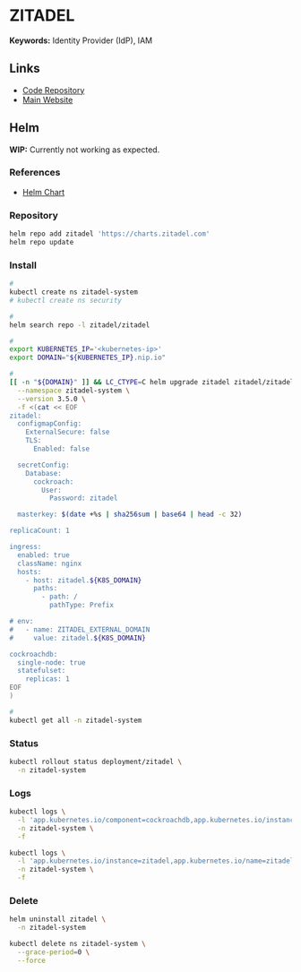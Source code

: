 # ZITADEL

**Keywords:** Identity Provider (IdP), IAM

## Links

- [Code Repository](https://github.com/zitadel/zitadel)
- [Main Website](https://zitadel.com)

## Helm

**WIP:** Currently not working as expected.

### References

- [Helm Chart](https://github.com/zitadel/zitadel-charts/tree/main/charts/zitadel)

### Repository

```sh
helm repo add zitadel 'https://charts.zitadel.com'
helm repo update
```

### Install

```sh
#
kubectl create ns zitadel-system
# kubectl create ns security

#
helm search repo -l zitadel/zitadel

#
export KUBERNETES_IP='<kubernetes-ip>'
export DOMAIN="${KUBERNETES_IP}.nip.io"

#
[[ -n "${DOMAIN}" ]] && LC_CTYPE=C helm upgrade zitadel zitadel/zitadel \
  --namespace zitadel-system \
  --version 3.5.0 \
  -f <(cat << EOF
zitadel:
  configmapConfig:
    ExternalSecure: false
    TLS:
      Enabled: false

  secretConfig:
    Database:
      cockroach:
        User:
          Password: zitadel

  masterkey: $(date +%s | sha256sum | base64 | head -c 32)

replicaCount: 1

ingress:
  enabled: true
  className: nginx
  hosts:
    - host: zitadel.${K8S_DOMAIN}
      paths:
        - path: /
          pathType: Prefix

# env:
#   - name: ZITADEL_EXTERNAL_DOMAIN
#     value: zitadel.${K8S_DOMAIN}

cockroachdb:
  single-node: true
  statefulset:
    replicas: 1
EOF
)

#
kubectl get all -n zitadel-system
```

<!--
kubectl port-forward \
  --address 0.0.0.0 \
  -n zitadel-system \
  svc/zitadel \
  8080:8080
-->

### Status

```sh
kubectl rollout status deployment/zitadel \
  -n zitadel-system
```

### Logs

```sh
kubectl logs \
  -l 'app.kubernetes.io/component=cockroachdb,app.kubernetes.io/instance=zitadel' \
  -n zitadel-system \
  -f

kubectl logs \
  -l 'app.kubernetes.io/instance=zitadel,app.kubernetes.io/name=zitadel' \
  -n zitadel-system \
  -f
```

### Delete

```sh
helm uninstall zitadel \
  -n zitadel-system

kubectl delete ns zitadel-system \
  --grace-period=0 \
  --force
```
